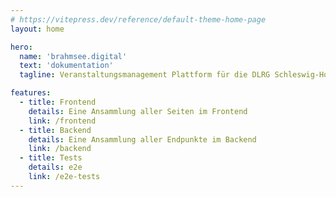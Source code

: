 ```yaml
---
# https://vitepress.dev/reference/default-theme-home-page
layout: home

hero:
  name: 'brahmsee.digital'
  text: 'dokumentation'
  tagline: Veranstaltungsmanagement Plattform für die DLRG Schleswig-Holstein.

features:
  - title: Frontend
    details: Eine Ansammlung aller Seiten im Frontend
    link: /frontend
  - title: Backend
    details: Eine Ansammlung aller Endpunkte im Backend
    link: /backend
  - title: Tests
    details: e2e
    link: /e2e-tests
---
```

